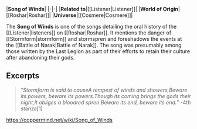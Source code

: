|**Song of Winds**|
|-|-|
|**Related to**|[[Listener\|Listener]]|
|**World of Origin**|[[Roshar\|Roshar]]|
|**Universe**|[[Cosmere\|Cosmere]]|

The **Song of Winds** is one of the songs detailing the oral history of the [[Listener\|listeners]] on [[Roshar\|Roshar]]. It mentions the danger of [[Stormform\|stormform]] and stormspren and foreshadows the events at the [[Battle of Narak\|Battle of Narak]].
The song was presumably among those written by the Last Legion as part of their efforts to retain their culture after abandoning their gods.

## Excerpts
>“*Stormform is said to causeA tempest of winds and showers,Beware its powers, beware its powers.Though its coming brings the gods their night,It obliges a bloodred spren.Beware its end, beware its end.*”
\-4th stanza[1]



https://coppermind.net/wiki/Song_of_Winds